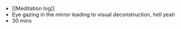 - [[Meditation log]]
- Eye gazing in the mirror leading to visual deconstruction, hell yeah
- 30 mins